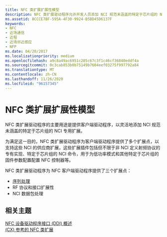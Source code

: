 ```yaml
---
title: NFC 类扩展扩展性模型
description: NFC 类扩展驱动程序允许开发人员添加 NCI 规范未涵盖的特定于芯片组的 NCI 专用扩展。
ms.assetid: 8CCCE7BF-595A-4F30-9924-B5BD45D6137F
keywords:
- NFC
- 近场通信
- 近程
- 近场邻近感应
- NFP
ms.date: 04/20/2017
ms.localizationpriority: medium
ms.openlocfilehash: a9c8a49ac6951c285c67c3f1c46cf36840eddf4a
ms.sourcegitcommit: 0c3cab853b0b75149b7604eef03275f997792a84
ms.translationtype: MT
ms.contentlocale: zh-CN
ms.lasthandoff: 11/26/2020
ms.locfileid: "96157345"
---
```

# <a name="nfc-class-extension-extensibility-model"></a>NFC 类扩展扩展性模型

NFC 类扩展驱动程序的主要用途是提供客户端驱动程序，以灵活地添加 NCI 规范未涵盖的特定于芯片组的 NCI 专用扩展。

为满足这一目的，NFC 类扩展驱动程序为客户端驱动程序提供了多个扩展点，以支持这些 NCI 的供应商扩展，这些扩展插件包括但不限于非 NCI 定义射频协议的专有实现、特定于芯片组的 NCI 命令，用于为低功率模式和其他特定于芯片组的固件参数配置配置 NFC 控制器等。

NFC 类扩展驱动程序为 NFC 客户端驱动程序提供了三个扩展点：

- [序列处理](sequence-handling.md)
- RF 协议和接口扩展性
- NCI 数据包处理

## <a name="related-topics"></a>相关主题

[NFC 设备驱动程序接口 (DDI) 概述](/windows-hardware/drivers/ddi/_nfpdrivers)  
[ (CX) 参考的 NFC 类扩展](/windows-hardware/drivers/ddi/nfccx)
